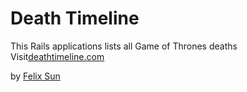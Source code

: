 # Death Timeline

This Rails applications lists all Game of Thrones deaths
Visit[deathtimeline.com](http://deathtimeline.com/)

by [Felix Sun](http://felixsunportfolio.com/)